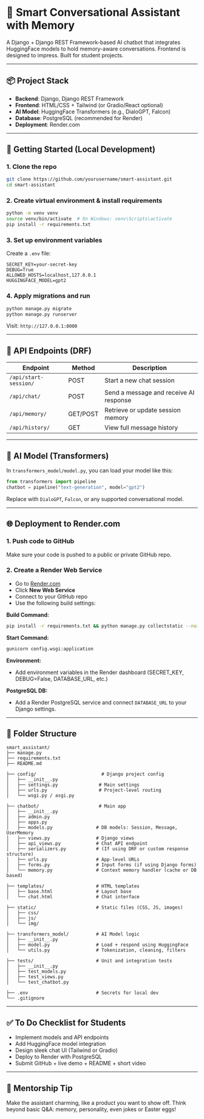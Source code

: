 # 🧠 Smart Conversational Assistant with Memory

A Django + Django REST Framework-based AI chatbot that integrates HuggingFace models to hold memory-aware conversations. Frontend is designed to impress. Built for student projects.

---

## 📦 Project Stack

- **Backend**: Django, Django REST Framework
- **Frontend**: HTML/CSS + Tailwind (or Gradio/React optional)
- **AI Model**: HuggingFace Transformers (e.g., DialoGPT, Falcon)
- **Database**: PostgreSQL (recommended for Render)
- **Deployment**: Render.com

---

## 🚀 Getting Started (Local Development)

### 1. Clone the repo

```bash
git clone https://github.com/yourusername/smart-assistant.git
cd smart-assistant
```

### 2. Create virtual environment & install requirements

```bash
python -m venv venv
source venv/bin/activate  # On Windows: venv\Scripts\activate
pip install -r requirements.txt
```

### 3. Set up environment variables

Create a `.env` file:

```
SECRET_KEY=your-secret-key
DEBUG=True
ALLOWED_HOSTS=localhost,127.0.0.1
HUGGINGFACE_MODEL=gpt2
```

### 4. Apply migrations and run

```bash
python manage.py migrate
python manage.py runserver
```

Visit: `http://127.0.0.1:8000`

---

## 🔌 API Endpoints (DRF)

| Endpoint              | Method   | Description                            |
| --------------------- | -------- | -------------------------------------- |
| `/api/start-session/` | POST     | Start a new chat session               |
| `/api/chat/`          | POST     | Send a message and receive AI response |
| `/api/memory/`        | GET/POST | Retrieve or update session memory      |
| `/api/history/`       | GET      | View full message history              |

---

## 🧠 AI Model (Transformers)

In `transformers_model/model.py`, you can load your model like this:

```python
from transformers import pipeline
chatbot = pipeline("text-generation", model="gpt2")
```

Replace with `DialoGPT`, `Falcon`, or any supported conversational model.

---

## 🌐 Deployment to Render.com

### 1. Push code to GitHub

Make sure your code is pushed to a public or private GitHub repo.

### 2. Create a Render Web Service

- Go to [Render.com](https://render.com/)
- Click **New Web Service**
- Connect to your GitHub repo
- Use the following build settings:

**Build Command:**

```bash
pip install -r requirements.txt && python manage.py collectstatic --noinput && python manage.py migrate
```

**Start Command:**

```bash
gunicorn config.wsgi:application
```

**Environment:**

- Add environment variables in the Render dashboard (SECRET\_KEY, DEBUG=False, DATABASE\_URL, etc.)

**PostgreSQL DB:**

- Add a Render PostgreSQL service and connect `DATABASE_URL` to your Django settings.

---

## 📁 Folder Structure

```
smart_assistant/
├── manage.py
├── requirements.txt
├── README.md

├── config/                        # Django project config
│   ├── __init__.py
│   ├── settings.py               # Main settings
│   ├── urls.py                   # Project-level routing
│   └── wsgi.py / asgi.py

├── chatbot/                      # Main app
│   ├── __init__.py
│   ├── admin.py
│   ├── apps.py
│   ├── models.py                # DB models: Session, Message, UserMemory
│   ├── views.py                 # Django views
│   ├── api_views.py             # Chat API endpoint
│   ├── serializers.py           # (If using DRF or custom response structure)
│   ├── urls.py                  # App-level URLs
│   ├── forms.py                 # Input forms (if using Django forms)
│   └── memory.py                # Context memory handler (cache or DB based)

├── templates/                   # HTML templates
│   ├── base.html                # Layout base
│   └── chat.html                # Chat interface

├── static/                      # Static files (CSS, JS, images)
│   ├── css/
│   ├── js/
│   └── img/

├── transformers_model/          # AI Model logic
│   ├── __init__.py
│   ├── model.py                 # Load + respond using HuggingFace
│   └── utils.py                 # Tokenization, cleaning, filters

├── tests/                       # Unit and integration tests
│   ├── __init__.py
│   ├── test_models.py
│   ├── test_views.py
│   └── test_chatbot.py

├── .env                         # Secrets for local dev
└── .gitignore

```

---

## ✅ To Do Checklist for Students

- &#x20;Implement models and API endpoints
- Add HuggingFace model integration
- Design sleek chat UI (Tailwind or Gradio)
- Deploy to Render with PostgreSQL
- Submit GitHub + live demo + README + short video

---

## 👏 Mentorship Tip

Make the assistant charming, like a product you want to show off. Think beyond basic Q&A: memory, personality, even jokes or Easter eggs!

